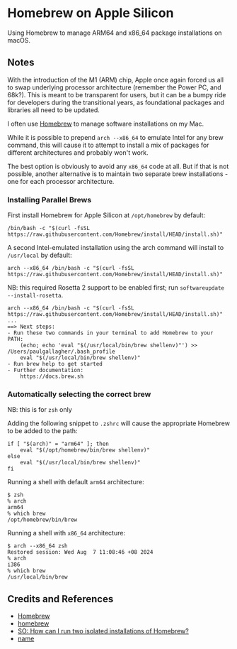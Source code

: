 # Homebrew on Apple Silicon

Using Homebrew to manage ARM64 and x86_64 package installations on macOS.

## Notes

With the introduction of the M1 (ARM) chip, Apple once again forced us all to swap underlying processor architecture (remember the Power PC, and 68k?). This is meant to be transparent for users, but it can be a bumpy ride for developers during the transitional years, as foundational packages and libraries all need to be updated.

I often use [Homebrew](https://brew.sh/) to manage software installations on my Mac.

While it is possible to prepend `arch --x86_64` to emulate Intel for any brew command, this will cause it to attempt to install a mix of packages for different architectures and probably won't work.

The best option is obviously to avoid any `x86_64` code at all. But if that is not possible, another alternative is to maintain two separate brew installations - one for each processor architecture.

### Installing Parallel Brews

First install Homebrew for Apple Silicon at `/opt/homebrew` by default:

    /bin/bash -c "$(curl -fsSL https://raw.githubusercontent.com/Homebrew/install/HEAD/install.sh)"

A second Intel-emulated installation using the arch command will install to `/usr/local` by default:

    arch --x86_64 /bin/bash -c "$(curl -fsSL https://raw.githubusercontent.com/Homebrew/install/HEAD/install.sh)"

NB: this required Rosetta 2 support to be enabled first; run `softwareupdate --install-rosetta`.

    arch --x86_64 /bin/bash -c "$(curl -fsSL https://raw.githubusercontent.com/Homebrew/install/HEAD/install.sh)"
    ...
    ==> Next steps:
    - Run these two commands in your terminal to add Homebrew to your PATH:
        (echo; echo 'eval "$(/usr/local/bin/brew shellenv)"') >> /Users/paulgallagher/.bash_profile
        eval "$(/usr/local/bin/brew shellenv)"
    - Run brew help to get started
    - Further documentation:
        https://docs.brew.sh

### Automatically selecting the correct brew

NB: this is for `zsh` only

Adding the following snippet to `.zshrc` will cause the appropriate Homebrew to be added to the path:

    if [ "$(arch)" = "arm64" ]; then
        eval "$(/opt/homebrew/bin/brew shellenv)"
    else
        eval "$(/usr/local/bin/brew shellenv)"
    fi

Running a shell with default `arm64` architecture:

    $ zsh
    % arch
    arm64
    % which brew
    /opt/homebrew/bin/brew

Running a shell with `x86_64` architecture:

    $ arch --x86_64 zsh
    Restored session: Wed Aug  7 11:08:46 +08 2024
    % arch
    i386
    % which brew
    /usr/local/bin/brew

## Credits and References

* [Homebrew](https://brew.sh/)
* [homebrew](https://github.com/Homebrew/brew)
* [SO: How can I run two isolated installations of Homebrew?](https://stackoverflow.com/questions/64951024/how-can-i-run-two-isolated-installations-of-homebrew/64951025#64951025)
* [name](https://stackoverflow.com/questions/71134291/how-do-i-install-sqlite3-gem-on-an-m1-mac)
